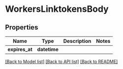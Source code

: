 # WorkersLinktokensBody

## Properties
Name | Type | Description | Notes
------------ | ------------- | ------------- | -------------
**expires_at** | **datetime** |  | 

[[Back to Model list]](../README.md#documentation-for-models) [[Back to API list]](../README.md#documentation-for-api-endpoints) [[Back to README]](../README.md)

